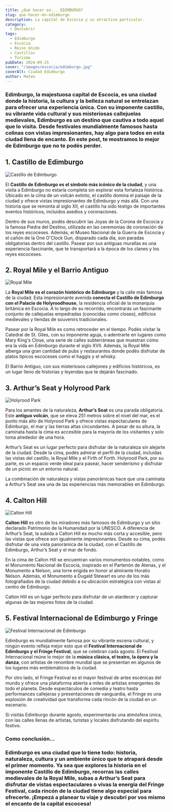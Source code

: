 ```yaml
---
title: ¿Qué hacer en... EDIMBURGO?
slug: que-hacer-en-edimburgo
description: La capital de Escocia y su atractivo particular.
category:
  - Descubrir
tags:
  - Edimburgo
  - Escocia
  - Reino Unido
  - Castillos
  - Turismo
pubDate: 2024-09-25
cover: "/images/escocia/edimburgo.jpg"
coverAlt: Ciudad Edimburgo
author: Mateo 
---
```


### **Edimburgo**, la majestuosa capital de Escocia, es una ciudad donde la **historia, la cultura y la belleza natural** se entrelazan para ofrecer una experiencia única. Con su imponente castillo, su vibrante vida cultural y sus misteriosas callejuelas medievales, Edimburgo es un destino que cautiva a todo aquel que lo visita. Desde festivales mundialmente famosos hasta colinas con vistas impresionantes, hay algo para todos en esta ciudad llena de encanto. En este post, te mostramos lo mejor de Edimburgo que no te podés perder.

## 1. Castillo de Edimburgo 
<img src="/images/escocia/castillo-edimburgo.avif" alt="Castillo de Edimburgo">

El **Castillo de Edimburgo es el símbolo más icónico de la ciudad**, y una visita a Edimburgo no estaría completa sin explorar esta fortaleza histórica. Ubicado en la cima de un volcán extinto, el castillo domina el paisaje de la ciudad y ofrece vistas impresionantes de Edimburgo y más allá. Con una historia que se remonta al siglo XII, el castillo ha sido testigo de importantes eventos históricos, incluidos asedios y coronaciones.

Dentro de sus muros, podés descubrir las Joyas de la Corona de Escocia y la famosa Piedra del Destino, utilizada en las ceremonias de coronación de los reyes escoceses. Además, el Museo Nacional de la Guerra de Escocia y el cañón de la One O'Clock Gun, disparado cada día, son paradas obligatorias dentro del castillo. Pasear por sus antiguas murallas es una experiencia fascinante, que te transportará a la época de los clanes y los reyes escoceses.

## 2. Royal Mile y el Barrio Antiguo 
<img src="/images/escocia/royal-mile.jpg" alt="Royal Mile">

La **Royal Mile es el corazón histórico de Edimburgo** y la calle más famosa de la ciudad. Esta impresionante avenida **conecta el Castillo de Edimburgo con el Palacio de Holyroodhouse**, la residencia oficial de la monarquía británica en Escocia. A lo largo de su recorrido, encontrarás un fascinante conjunto de callejuelas empedradas (conocidas como closes), edificios medievales y tiendas de souvenirs tradicionales.

Pasear por la Royal Mile es como retroceder en el tiempo. Podés visitar la Catedral de St. Giles, con su imponente aguja, o adentrarte en lugares como Mary King's Close, una serie de calles subterráneas que muestran cómo era la vida en Edimburgo durante el siglo XVII. Además, la Royal Mile alberga una gran cantidad de pubs y restaurantes donde podés disfrutar de platos típicos escoceses como el haggis y el whisky.

El Barrio Antiguo, con sus misteriosos callejones y edificios históricos, es un lugar lleno de historias y leyendas que te dejarán fascinado.

## 3. Arthur’s Seat y Holyrood Park 
<img src="/images/escocia/intro_new_holyrood.jpg" alt="Holyrood Park">

Para los amantes de la naturaleza, **Arthur’s Seat** es una parada obligatoria. Este **antiguo volcán**, que se eleva 251 metros sobre el nivel del mar, es el punto más alto de Holyrood Park y ofrece vistas espectaculares de Edimburgo, el mar y las tierras altas circundantes. A pesar de su altura, la caminata hasta la cima es accesible para la mayoría de los visitantes y solo toma alrededor de una hora.

Arthur’s Seat es un lugar perfecto para disfrutar de la naturaleza sin alejarte de la ciudad. Desde la cima, podés admirar el perfil de la ciudad, incluidas las vistas del castillo, la Royal Mile y el Firth of Forth. Holyrood Park, por su parte, es un espacio verde ideal para pasear, hacer senderismo y disfrutar de un picnic en un entorno natural.

La combinación de naturaleza y vistas panorámicas hace que una caminata a Arthur’s Seat sea una de las experiencias más memorables en Edimburgo.

## 4. Calton Hill 
<img src="/images/escocia/parque-edimburgo.jpg" alt="Calton Hill">

**Calton Hill** es otro de los miradores más famosos de Edimburgo y un sitio declarado Patrimonio de la Humanidad por la UNESCO. A diferencia de Arthur’s Seat, la subida a Calton Hill es mucho más corta y accesible, pero las vistas que ofrece son igualmente impresionantes. Desde su cima, podés disfrutar de una vista panorámica de la ciudad, con el Castillo de Edimburgo, Arthur’s Seat y el mar de fondo.

En la cima de Calton Hill se encuentran varios monumentos notables, como el Monumento Nacional de Escocia, inspirado en el Partenón de Atenas, y el Monumento a Nelson, una torre erigida en honor al almirante Horatio Nelson. Además, el Monumento a Dugald Stewart es uno de los más fotografiados de la ciudad debido a su ubicación estratégica con vistas al centro de Edimburgo.

Calton Hill es un lugar perfecto para disfrutar de un atardecer y capturar algunas de las mejores fotos de la ciudad.

## 5. Festival Internacional de Edimburgo y Fringe 
<img src="/images/escocia/edinburgh-tattoo-performers.jpg" alt="Festival Internacional de Edimburgo">

Edimburgo es mundialmente famosa por su vibrante escena cultural, y ningún evento refleja mejor esto que el **Festival Internacional de Edimburgo y el Fringe Festival**, que se celebran cada agosto. El Festival Internacional reúne lo mejor de la **música clásica, el teatro, la ópera y la danza**, con artistas de renombre mundial que se presentan en algunos de los lugares más emblemáticos de la ciudad.

Por otro lado, el Fringe Festival es el mayor festival de artes escénicas del mundo y ofrece una plataforma abierta a miles de artistas emergentes de todo el planeta. Desde espectáculos de comedia y teatro hasta performances callejeras y presentaciones de vanguardia, el Fringe es una explosión de creatividad que transforma cada rincón de la ciudad en un escenario.

Si visitás Edimburgo durante agosto, experimentarás una atmósfera única, con las calles llenas de artistas, turistas y locales disfrutando del espíritu festivo.

### Como conclusión... 

### **Edimburgo** es una ciudad que lo tiene todo: historia, naturaleza, cultura y un ambiente único que te atrapará desde el primer momento. Ya sea que explores la historia en el imponente Castillo de Edimburgo, recorras las calles medievales de la Royal Mile, subas a Arthur’s Seat para disfrutar de vistas espectaculares o vivas la energía del Fringe Festival, cada rincón de la ciudad tiene algo especial para ofrecerte. ¡Empezá a planear tu viaje y descubrí por vos mismo el encanto de la capital escocesa!

